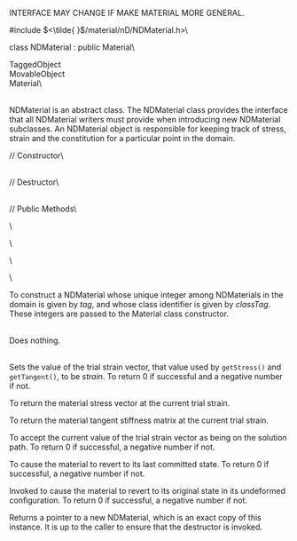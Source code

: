 INTERFACE MAY CHANGE IF MAKE MATERIAL MORE GENERAL.

\#include $<\tilde{ }$/material/nD/NDMaterial.h$>$\

class NDMaterial : public Material\

TaggedObject\
MovableObject\
Material\

\
NDMaterial is an abstract class. The NDMaterial class provides the
interface that all NDMaterial writers must provide when introducing new
NDMaterial subclasses. An NDMaterial object is responsible for keeping
track of stress, strain and the constitution for a particular point in
the domain.

// Constructor\

\
// Destructor\

\
// Public Methods\

\

\

\

\

To construct a NDMaterial whose unique integer among NDMaterials in the
domain is given by *tag*, and whose class identifier is given by
*classTag*. These integers are passed to the Material class
constructor.

\
Does nothing.

\
Sets the value of the trial strain vector, that value used by
`getStress()` and `getTangent()`, to be *strain*. To return $0$ if
successful and a negative number if not.

To return the material stress vector at the current trial strain.

To return the material tangent stiffness matrix at the current trial
strain.

To accept the current value of the trial strain vector as being on the
solution path. To return $0$ if successful, a negative number if not.

To cause the material to revert to its last committed state. To return
$0$ if successful, a negative number if not.

Invoked to cause the material to revert to its original state in its
undeformed configuration. To return $0$ if successful, a negative number
if not.

Returns a pointer to a new NDMaterial, which is an exact copy of this
instance. It is up to the caller to ensure that the destructor is
invoked.

